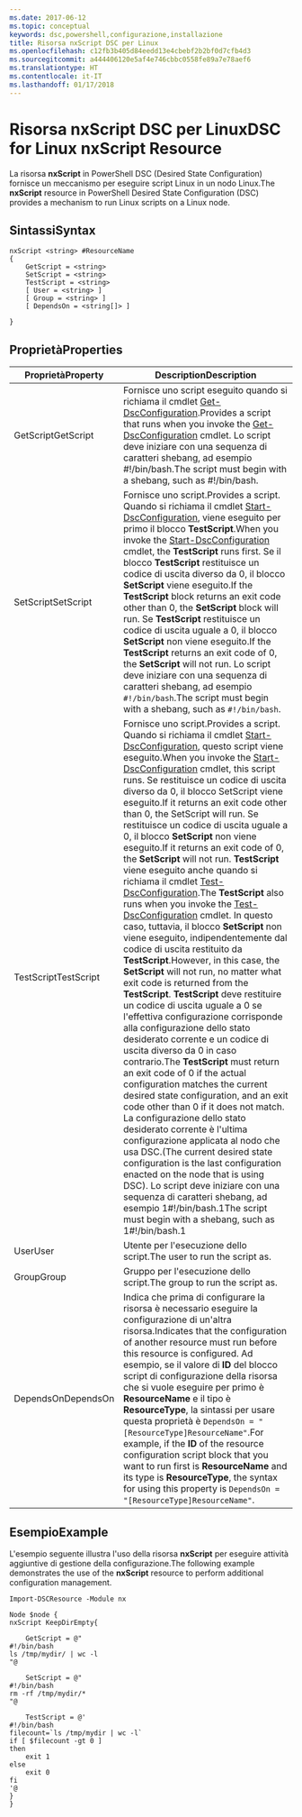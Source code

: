 ```yaml
---
ms.date: 2017-06-12
ms.topic: conceptual
keywords: dsc,powershell,configurazione,installazione
title: Risorsa nxScript DSC per Linux
ms.openlocfilehash: c12fb3b405d84eedd13e4cbebf2b2bf0d7cfb4d3
ms.sourcegitcommit: a444406120e5af4e746cbbc0558fe89a7e78aef6
ms.translationtype: HT
ms.contentlocale: it-IT
ms.lasthandoff: 01/17/2018
---
```

# <a name="dsc-for-linux-nxscript-resource"></a><span data-ttu-id="3d2c2-103">Risorsa nxScript DSC per Linux</span><span class="sxs-lookup"><span data-stu-id="3d2c2-103">DSC for Linux nxScript Resource</span></span>

<span data-ttu-id="3d2c2-104">La risorsa **nxScript** in PowerShell DSC (Desired State Configuration) fornisce un meccanismo per eseguire script Linux in un nodo Linux.</span><span class="sxs-lookup"><span data-stu-id="3d2c2-104">The **nxScript** resource in PowerShell Desired State Configuration (DSC) provides a mechanism to run Linux scripts on a Linux node.</span></span>

## <a name="syntax"></a><span data-ttu-id="3d2c2-105">Sintassi</span><span class="sxs-lookup"><span data-stu-id="3d2c2-105">Syntax</span></span>

```
nxScript <string> #ResourceName
{
    GetScript = <string>
    SetScript = <string>
    TestScript = <string>
    [ User = <string> ]
    [ Group = <string> ]
    [ DependsOn = <string[]> ]

}
```

## <a name="properties"></a><span data-ttu-id="3d2c2-106">Proprietà</span><span class="sxs-lookup"><span data-stu-id="3d2c2-106">Properties</span></span>

|  <span data-ttu-id="3d2c2-107">Proprietà</span><span class="sxs-lookup"><span data-stu-id="3d2c2-107">Property</span></span> |  <span data-ttu-id="3d2c2-108">Description</span><span class="sxs-lookup"><span data-stu-id="3d2c2-108">Description</span></span> | 
|---|---|
| <span data-ttu-id="3d2c2-109">GetScript</span><span class="sxs-lookup"><span data-stu-id="3d2c2-109">GetScript</span></span>| <span data-ttu-id="3d2c2-110">Fornisce uno script eseguito quando si richiama il cmdlet [Get-DscConfiguration](https://technet.microsoft.com/en-us/library/dn521625.aspx).</span><span class="sxs-lookup"><span data-stu-id="3d2c2-110">Provides a script that runs when you invoke the [Get-DscConfiguration](https://technet.microsoft.com/en-us/library/dn521625.aspx) cmdlet.</span></span> <span data-ttu-id="3d2c2-111">Lo script deve iniziare con una sequenza di caratteri shebang, ad esempio #!/bin/bash.</span><span class="sxs-lookup"><span data-stu-id="3d2c2-111">The script must begin with a shebang, such as #!/bin/bash.</span></span>| 
| <span data-ttu-id="3d2c2-112">SetScript</span><span class="sxs-lookup"><span data-stu-id="3d2c2-112">SetScript</span></span>| <span data-ttu-id="3d2c2-113">Fornisce uno script.</span><span class="sxs-lookup"><span data-stu-id="3d2c2-113">Provides a script.</span></span> <span data-ttu-id="3d2c2-114">Quando si richiama il cmdlet [Start-DscConfiguration](https://technet.microsoft.com/en-us/library/dn521623.aspx), viene eseguito per primo il blocco **TestScript**.</span><span class="sxs-lookup"><span data-stu-id="3d2c2-114">When you invoke the [Start-DscConfiguration](https://technet.microsoft.com/en-us/library/dn521623.aspx) cmdlet, the **TestScript** runs first.</span></span> <span data-ttu-id="3d2c2-115">Se il blocco **TestScript** restituisce un codice di uscita diverso da 0, il blocco **SetScript** viene eseguito.</span><span class="sxs-lookup"><span data-stu-id="3d2c2-115">If the **TestScript** block returns an exit code other than 0, the **SetScript** block will run.</span></span> <span data-ttu-id="3d2c2-116">Se **TestScript** restituisce un codice di uscita uguale a 0, il blocco **SetScript** non viene eseguito.</span><span class="sxs-lookup"><span data-stu-id="3d2c2-116">If the **TestScript** returns an exit code of 0, the **SetScript** will not run.</span></span> <span data-ttu-id="3d2c2-117">Lo script deve iniziare con una sequenza di caratteri shebang, ad esempio `#!/bin/bash`.</span><span class="sxs-lookup"><span data-stu-id="3d2c2-117">The script must begin with a shebang, such as `#!/bin/bash`.</span></span>| 
| <span data-ttu-id="3d2c2-118">TestScript</span><span class="sxs-lookup"><span data-stu-id="3d2c2-118">TestScript</span></span>| <span data-ttu-id="3d2c2-119">Fornisce uno script.</span><span class="sxs-lookup"><span data-stu-id="3d2c2-119">Provides a script.</span></span> <span data-ttu-id="3d2c2-120">Quando si richiama il cmdlet [Start-DscConfiguration](https://technet.microsoft.com/en-us/library/dn521623.aspx), questo script viene eseguito.</span><span class="sxs-lookup"><span data-stu-id="3d2c2-120">When you invoke the [Start-DscConfiguration](https://technet.microsoft.com/en-us/library/dn521623.aspx) cmdlet, this script runs.</span></span> <span data-ttu-id="3d2c2-121">Se restituisce un codice di uscita diverso da 0, il blocco SetScript viene eseguito.</span><span class="sxs-lookup"><span data-stu-id="3d2c2-121">If it returns an exit code other than 0, the SetScript will run.</span></span> <span data-ttu-id="3d2c2-122">Se restituisce un codice di uscita uguale a 0, il blocco **SetScript** non viene eseguito.</span><span class="sxs-lookup"><span data-stu-id="3d2c2-122">If it returns an exit code of 0, the **SetScript** will not run.</span></span> <span data-ttu-id="3d2c2-123">**TestScript** viene eseguito anche quando si richiama il cmdlet [Test-DscConfiguration](https://technet.microsoft.com/en-us/library/dn407382.aspx).</span><span class="sxs-lookup"><span data-stu-id="3d2c2-123">The **TestScript** also runs when you invoke the [Test-DscConfiguration](https://technet.microsoft.com/en-us/library/dn407382.aspx) cmdlet.</span></span> <span data-ttu-id="3d2c2-124">In questo caso, tuttavia, il blocco **SetScript** non viene eseguito, indipendentemente dal codice di uscita restituito da **TestScript**.</span><span class="sxs-lookup"><span data-stu-id="3d2c2-124">However, in this case, the **SetScript** will not run, no matter what exit code is returned from the **TestScript**.</span></span> <span data-ttu-id="3d2c2-125">**TestScript** deve restituire un codice di uscita uguale a 0 se l'effettiva configurazione corrisponde alla configurazione dello stato desiderato corrente e un codice di uscita diverso da 0 in caso contrario.</span><span class="sxs-lookup"><span data-stu-id="3d2c2-125">The **TestScript** must return an exit code of 0 if the actual configuration matches the current desired state configuration, and an exit code other than 0 if it does not match.</span></span> <span data-ttu-id="3d2c2-126">La configurazione dello stato desiderato corrente è l'ultima configurazione applicata al nodo che usa DSC.</span><span class="sxs-lookup"><span data-stu-id="3d2c2-126">(The current desired state configuration is the last configuration enacted on the node that is using DSC).</span></span> <span data-ttu-id="3d2c2-127">Lo script deve iniziare con una sequenza di caratteri shebang, ad esempio 1#!/bin/bash.1</span><span class="sxs-lookup"><span data-stu-id="3d2c2-127">The script must begin with a shebang, such as 1#!/bin/bash.1</span></span>| 
| <span data-ttu-id="3d2c2-128">User</span><span class="sxs-lookup"><span data-stu-id="3d2c2-128">User</span></span>| <span data-ttu-id="3d2c2-129">Utente per l'esecuzione dello script.</span><span class="sxs-lookup"><span data-stu-id="3d2c2-129">The user to run the script as.</span></span>| 
| <span data-ttu-id="3d2c2-130">Group</span><span class="sxs-lookup"><span data-stu-id="3d2c2-130">Group</span></span>| <span data-ttu-id="3d2c2-131">Gruppo per l'esecuzione dello script.</span><span class="sxs-lookup"><span data-stu-id="3d2c2-131">The group to run the script as.</span></span>| 
| <span data-ttu-id="3d2c2-132">DependsOn</span><span class="sxs-lookup"><span data-stu-id="3d2c2-132">DependsOn</span></span> | <span data-ttu-id="3d2c2-133">Indica che prima di configurare la risorsa è necessario eseguire la configurazione di un'altra risorsa.</span><span class="sxs-lookup"><span data-stu-id="3d2c2-133">Indicates that the configuration of another resource must run before this resource is configured.</span></span> <span data-ttu-id="3d2c2-134">Ad esempio, se il valore di **ID** del blocco script di configurazione della risorsa che si vuole eseguire per primo è **ResourceName** e il tipo è **ResourceType**, la sintassi per usare questa proprietà è `DependsOn = "[ResourceType]ResourceName"`.</span><span class="sxs-lookup"><span data-stu-id="3d2c2-134">For example, if the **ID** of the resource configuration script block that you want to run first is **ResourceName** and its type is **ResourceType**, the syntax for using this property is `DependsOn = "[ResourceType]ResourceName"`.</span></span>| 

## <a name="example"></a><span data-ttu-id="3d2c2-135">Esempio</span><span class="sxs-lookup"><span data-stu-id="3d2c2-135">Example</span></span>

<span data-ttu-id="3d2c2-136">L'esempio seguente illustra l'uso della risorsa **nxScript** per eseguire attività aggiuntive di gestione della configurazione.</span><span class="sxs-lookup"><span data-stu-id="3d2c2-136">The following example demonstrates the use of the **nxScript** resource to perform additional configuration management.</span></span>

```
Import-DSCResource -Module nx 

Node $node {
nxScript KeepDirEmpty{

    GetScript = @"
#!/bin/bash
ls /tmp/mydir/ | wc -l
"@

    SetScript = @"
#!/bin/bash
rm -rf /tmp/mydir/*
"@

    TestScript = @'
#!/bin/bash
filecount=`ls /tmp/mydir | wc -l`
if [ $filecount -gt 0 ]
then
    exit 1
else
    exit 0
fi
'@
} 
}
```


